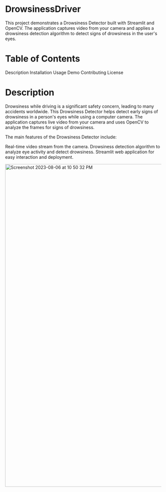# DrowsinessDriver
This project demonstrates a Drowsiness Detector built with Streamlit and OpenCV. The application captures video from your camera and applies a drowsiness detection algorithm to detect signs of drowsiness in the user's eyes.

# Table of Contents
Description
Installation
Usage
Demo
Contributing
License
# Description
Drowsiness while driving is a significant safety concern, leading to many accidents worldwide. This Drowsiness Detector helps detect early signs of drowsiness in a person's eyes while using a computer camera. The application captures live video from your camera and uses OpenCV to analyze the frames for signs of drowsiness.

The main features of the Drowsiness Detector include:

Real-time video stream from the camera.
Drowsiness detection algorithm to analyze eye activity and detect drowsiness.
Streamlit web application for easy interaction and deployment.


<img width="1041" alt="Screenshot 2023-08-06 at 10 50 32 PM" src="https://github.com/sakshamminglani/DrowsinessDriver/assets/91822646/90ab0d0d-18c1-4e9e-b7c1-58e50068741d">
